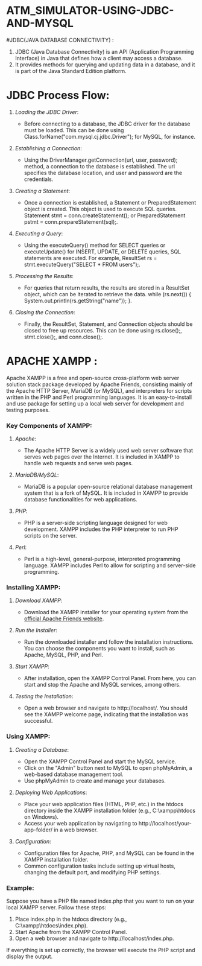 # ATM_SIMULATOR-USING-JDBC-AND-MYSQL

#JDBC(JAVA DATABASE CONNECTIVITY) : 
1) JDBC (Java Database Connectivity) is an API (Application Programming Interface) in Java that defines how a client may access a database.
2) It provides methods for querying and updating data in a database, and it is part of the Java Standard Edition platform.

# JDBC Process Flow:

1. *Loading the JDBC Driver*: 
   - Before connecting to a database, the JDBC driver for the database must be loaded. This can be done using Class.forName("com.mysql.cj.jdbc.Driver"); for MySQL, for instance.

2. *Establishing a Connection*:
   - Using the DriverManager.getConnection(url, user, password); method, a connection to the database is established. The url specifies the database location, and user and password are the credentials.

3. *Creating a Statement*:
   - Once a connection is established, a Statement or PreparedStatement object is created. This object is used to execute SQL queries. Statement stmt = conn.createStatement(); or PreparedStatement pstmt = conn.prepareStatement(sql);.

4. *Executing a Query*:
   - Using the executeQuery() method for SELECT queries or executeUpdate() for INSERT, UPDATE, or DELETE queries, SQL statements are executed. For example, ResultSet rs = stmt.executeQuery("SELECT * FROM users");.

5. *Processing the Results*:
   - For queries that return results, the results are stored in a ResultSet object, which can be iterated to retrieve the data. while (rs.next()) { System.out.println(rs.getString("name")); }.

6. *Closing the Connection*:
   - Finally, the ResultSet, Statement, and Connection objects should be closed to free up resources. This can be done using rs.close();, stmt.close();, and conn.close();.

# APACHE XAMPP : 
  Apache XAMPP is a free and open-source cross-platform web server solution stack package developed by Apache Friends, consisting mainly of the Apache HTTP Server, MariaDB (or MySQL), and interpreters for scripts written in the PHP and Perl programming languages. It is an easy-to-install and use package for setting up a local web server for development and testing purposes.

### Key Components of XAMPP:

1. *Apache*:
   - The Apache HTTP Server is a widely used web server software that serves web pages over the Internet. It is included in XAMPP to handle web requests and serve web pages.

2. *MariaDB/MySQL*:
   - MariaDB is a popular open-source relational database management system that is a fork of MySQL. It is included in XAMPP to provide database functionalities for web applications.

3. *PHP*:
   - PHP is a server-side scripting language designed for web development. XAMPP includes the PHP interpreter to run PHP scripts on the server.

4. *Perl*:
   - Perl is a high-level, general-purpose, interpreted programming language. XAMPP includes Perl to allow for scripting and server-side programming.

### Installing XAMPP:

1. *Download XAMPP*:
   - Download the XAMPP installer for your operating system from the [official Apache Friends website](https://www.apachefriends.org/index.html).

2. *Run the Installer*:
   - Run the downloaded installer and follow the installation instructions. You can choose the components you want to install, such as Apache, MySQL, PHP, and Perl.

3. *Start XAMPP*:
   - After installation, open the XAMPP Control Panel. From here, you can start and stop the Apache and MySQL services, among others.

4. *Testing the Installation*:
   - Open a web browser and navigate to http://localhost/. You should see the XAMPP welcome page, indicating that the installation was successful.

### Using XAMPP:

1. *Creating a Database*:
   - Open the XAMPP Control Panel and start the MySQL service.
   - Click on the "Admin" button next to MySQL to open phpMyAdmin, a web-based database management tool.
   - Use phpMyAdmin to create and manage your databases.

2. *Deploying Web Applications*:
   - Place your web application files (HTML, PHP, etc.) in the htdocs directory inside the XAMPP installation folder (e.g., C:\xampp\htdocs on Windows).
   - Access your web application by navigating to http://localhost/your-app-folder/ in a web browser.

3. *Configuration*:
   - Configuration files for Apache, PHP, and MySQL can be found in the XAMPP installation folder.
   - Common configuration tasks include setting up virtual hosts, changing the default port, and modifying PHP settings.

### Example:

Suppose you have a PHP file named index.php that you want to run on your local XAMPP server. Follow these steps:

1. Place index.php in the htdocs directory (e.g., C:\xampp\htdocs\index.php).
2. Start Apache from the XAMPP Control Panel.
3. Open a web browser and navigate to http://localhost/index.php.

If everything is set up correctly, the browser will execute the PHP script and display the output.

